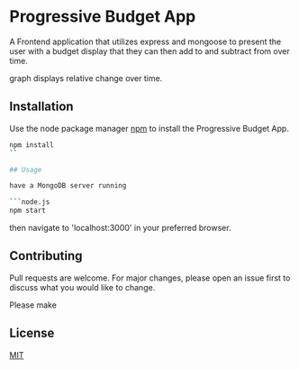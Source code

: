 # Progressive Budget App

A Frontend application that utilizes express and mongoose to present the user with a budget display that they can then add to and subtract from over time. 

graph displays relative change over time.

## Installation

Use the node package manager [npm](https://nodejs.org/en/) to install the Progressive Budget App.

```bash
npm install
``

## Usage

have a MongoDB server running

```node.js
npm start
```

then navigate to 'localhost:3000' in your preferred browser.

## Contributing
Pull requests are welcome. For major changes, please open an issue first to discuss what you would like to change.

Please make

## License
[MIT](https://choosealicense.com/licenses/mit/)
